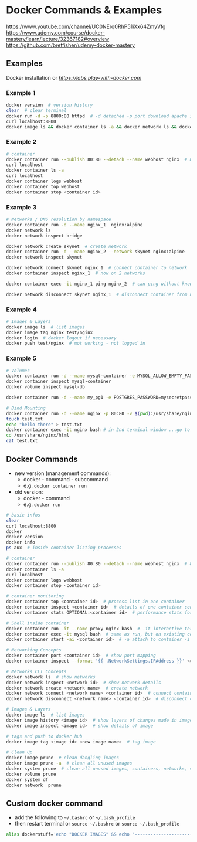 # Docker Commands & Examples

<https://www.youtube.com/channel/UC0NErq0RhP51iXx64ZmyVfg>
<https://www.udemy.com/course/docker-mastery/learn/lecture/32367182#overview>
<https://github.com/bretfisher/udemy-docker-mastery>

## Examples

Docker installation or *<https://labs.play-with-docker.com>*

### Example 1

```bash
docker version  # version history
clear  # clear terminal
docker run -d -p 8800:80 httpd  # -d detached -p port download apache image layers, create file systems and run in its own namespace
curl localhost:8800
docker image ls && docker container ls -a && docker network ls && docker volume ls
```

### Example 2

```bash
# container
docker container run --publish 80:80 --detach --name webhost nginx  # 80 is default localhost port
curl localhost
docker container ls -a
curl localhost
docker container logs webhost
docker container top webhost
docker container stop <container id>
```

### Example 3

```bash
# Networks / DNS resolution by namespace
docker container run -d --name nginx_1  nginx:alpine
docker network ls
docker network inspect bridge

docker network create skynet  # create network
docker container run -d --name nginx_2 --network skynet nginx:alpine
docker network inspect skynet

docker network connect skynet nginx_1  # connect container to network
docker container inspect nginx_1  # now on 2 networks

docker container exec -it nginx_1 ping nginx_2  # can ping without knowing IP - DNS resolution by namespace/hostnames

docker network disconnect skynet nginx_1  # disconnect container from network
```

### Example 4

```bash
# Images & Layers
docker image ls  # list images
docker image tag nginx test/nginx
docker login  # docker logout if necessary
docker push test/nginx  # mot working - not logged in
```

### Example 5

```bash
# Volumes
docker container run -d --name mysql-container -e MYSQL_ALLOW_EMPTY_PASSWORD=True -v mysql-db:/var/lib/mysql mysql # -v named volume, everything in fron of ":" is volume name
docker container inspect mysql-container
docker volume inspect mysql-db

docker container run -d --name my_pg1 -e POSTGRES_PASSWORD=mysecretpassword -v psql-data:/var/lib/postgresql/data postgres:9.6.1-alpine

# Bind Mounting
docker container run -d --name nginx -p 80:80 -v $(pwd):/usr/share/nginx/html nginx  # in current sample directory (windows: ${pwd})
touch test.txt
echo "hello there" > test.txt
docker container exec -it nginx bash # in 2nd terminal window ...go to 
cd /usr/share/nginx/html 
cat test.txt
```

## Docker Commands

- new version (management commands):
  - docker - command - subcommand
  - e.g. `docker container run`
- old version:
  - docker - command
  - e.g. `docker run`

```bash
# basic infos
clear 
curl localhost:8800
docker
docker version
docker info
ps aux  # inside container listing processes
```

```bash
# container
docker container run --publish 80:80 --detach --name webhost nginx  # 80 is default localhost port
docker container ls -a
curl localhost
docker container logs webhost
docker container stop <container id>
```

```bash
# container monitoring
docker container top <container id>  # process list in one container
docker container inspect <container id>  # details of one container config
docker container stats OPTIONAL:<container id>  # performance stats for all containers
```

```bash
# Shell inside container
docker container run -it --name proxy nginx bash  # -it interactive terminal
docker container exec -it mysql bash  # same as run, but on existing container. exec executes additional command in running container
docker container start -ai <container id>  # -a attach to container -i interactive
```

```bash
# Networking Concepts
docker container port <container id>  # show port mapping
docker container inspect --format '{{ .NetworkSettings.IPAddress }}' <container id>  # show ip address

# Networks CLI Concepts
docker network ls  # show networks
docker network inspect <network id>  # show network details
docker network create <network name>  # create network
docker network connect <network name> <container id>  # connect container to network
docker network disconnect <network name> <container id>  # disconnect container from network
```

```bash
# Images & Layers
docker image ls  # list images
docker image history <image id>  # show layers of changes made in image
docker image inspect <image id>  # show details of image

# tags and push to docker hub
docker image tag <image id> <new image name>  # tag image
```

```bash
# Clean Up
docker image prune  # clean dangling images
docker image prune -a  # clean all unused images
docker system prune  # clean all unused images, containers, networks, volumes
docker volume prune
docker system df
docker network  prune
```

## Custom docker command

- add the following to `~/.bashrc` or `~/.bash_profile`
- then restart terminal or `source ~/.bashrc` or `source ~/.bash_profile`

```bash
alias dockerstuff='echo "DOCKER IMAGES" && echo "----------------------------------" && docker image ls && echo "DOCKER CONTAINERS" && echo "----------------------------------" && docker container ls -a && echo "DOCKER NETWORKS" && echo "----------------------------------" && docker network ls && echo "DOCKER VOLUMES" && echo "----------------------------------" && docker volume ls'
```
